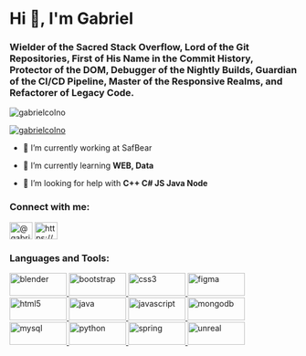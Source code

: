 <h1 align="left">Hi 👋, I'm Gabriel</h1>
<h3 align="left">Wielder of the Sacred Stack Overflow, Lord of the Git Repositories, First of His Name in the Commit History, Protector of the DOM, Debugger of the Nightly Builds, Guardian of the CI/CD Pipeline, Master of the Responsive Realms, and Refactorer of Legacy Code.</h3>

<p align="left"> <img src="https://komarev.com/ghpvc/?username=gabrielcolno&label=Profile%20views&color=0e75b6&style=flat" alt="gabrielcolno" /> </p>

<p align="left"> <a href="https://github.com/ryo-ma/github-profile-trophy"><img src="https://github-profile-trophy.vercel.app/?username=gabrielcolno" alt="gabrielcolno" /></a> </p>

- 🔭 I’m currently working at SafBear

- 🌱 I’m currently learning **WEB, Data**

- 🤝 I’m looking for help with **C++ C# JS Java Node**

<h3 align="left">Connect with me:</h3>
<p align="left">
<a href="https://dev.to/@gabrielcolno" target="blank"><img align="center" src="https://raw.githubusercontent.com/rahuldkjain/github-profile-readme-generator/master/src/images/icons/Social/devto.svg" alt="@gabrielcolno" height="30" width="40" /></a>
<a href="https://linkedin.com/in/https://www.linkedin.com/in/gabriel-colnot-6869b82a3/" target="blank"><img align="center" src="https://raw.githubusercontent.com/rahuldkjain/github-profile-readme-generator/master/src/images/icons/Social/linked-in-alt.svg" alt="https://www.linkedin.com/in/gabriel-colnot-6869b82a3/" height="30" width="40" /></a>
</p>

<h3 align="left">Languages and Tools:</h3>
<p align="left">
  <a href="https://www.blender.org/" target="_blank" rel="noreferrer">
    <img src="https://img.shields.io/badge/Blender-FF8C00?style=flat&logo=blender&logoColor=white" alt="blender" width="100" height="40"/>
  </a>
  <a href="https://getbootstrap.com" target="_blank" rel="noreferrer">
    <img src="https://img.shields.io/badge/Bootstrap-563D7C?style=flat&logo=bootstrap&logoColor=white" alt="bootstrap" width="100" height="40"/>
  </a>
  <a href="https://www.w3schools.com/css/" target="_blank" rel="noreferrer">
    <img src="https://img.shields.io/badge/CSS3-1572B6?style=flat&logo=css3&logoColor=white" alt="css3" width="100" height="40"/>
  </a>
  <a href="https://www.figma.com/" target="_blank" rel="noreferrer">
    <img src="https://img.shields.io/badge/Figma-000000?style=flat&logo=figma&logoColor=white" alt="figma" width="100" height="40"/>
  </a>
  <a href="https://www.w3.org/html/" target="_blank" rel="noreferrer">
    <img src="https://img.shields.io/badge/HTML5-E34F26?style=flat&logo=html5&logoColor=white" alt="html5" width="100" height="40"/>
  </a>
  <a href="https://www.java.com" target="_blank" rel="noreferrer">
    <img src="https://img.shields.io/badge/Java-007396?style=flat&logo=java&logoColor=white" alt="java" width="100" height="40"/>
  </a>
  <a href="https://developer.mozilla.org/en-US/docs/Web/JavaScript" target="_blank" rel="noreferrer">
    <img src="https://img.shields.io/badge/JavaScript-F7DF1E?style=flat&logo=javascript&logoColor=white" alt="javascript" width="100" height="40"/>
  </a>
  <a href="https://www.mongodb.com/" target="_blank" rel="noreferrer">
    <img src="https://img.shields.io/badge/MongoDB-47A248?style=flat&logo=mongodb&logoColor=white" alt="mongodb" width="100" height="40"/>
  </a>
  <a href="https://www.mysql.com/" target="_blank" rel="noreferrer">
    <img src="https://img.shields.io/badge/MySQL-4479A1?style=flat&logo=mysql&logoColor=white" alt="mysql" width="100" height="40"/>
  </a>
  <a href="https://www.python.org" target="_blank" rel="noreferrer">
    <img src="https://img.shields.io/badge/Python-3776AB?style=flat&logo=python&logoColor=white" alt="python" width="100" height="40"/>
  </a>
  <a href="https://spring.io/" target="_blank" rel="noreferrer">
    <img src="https://img.shields.io/badge/Spring-6DB33F?style=flat&logo=spring&logoColor=white" alt="spring" width="100" height="40"/>
  </a>
  <a href="https://unrealengine.com/" target="_blank" rel="noreferrer">
    <img src="https://img.shields.io/badge/Unreal%20Engine-313131?style=flat&logo=unrealengine&logoColor=white" alt="unreal" width="100" height="40"/>
  </a>
</p>


<!--
**GabrielColNo/GabrielColNo** is a ✨ _special_ ✨ repository because its `README.md` (this file) appears on your GitHub profile.

Here are some ideas to get you started:

- 🔭 I’m currently working on ...
- 🌱 I’m currently learning ...
- 👯 I’m looking to collaborate on ...
- 🤔 I’m looking for help with ...
- 💬 Ask me about ...
- 📫 How to reach me: ...
- 😄 Pronouns: ...
- ⚡ Fun fact: ...
-->

